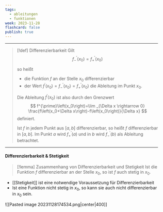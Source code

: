 ```yaml
---
tags:
  - ableitungen
  - funktionen
week: 2023-11-28
flashcard: false
publish: true
---
```

***

> [!def] Differenzierbarkeit
> Gilt
> $$
> f_{-}^{\prime}\left(x_0\right)=f_{+}^{\prime}\left(x_0\right)
> $$
> 
> so heißt
> - die Funktion $f$ an der Stelle $x_0$ differenzierbar
> - der Wert $f^{\prime}\left(x_0\right)=f_{-}^{\prime}\left(x_0\right)=f_{+}^{\prime}\left(x_0\right)$ die Ableitung im Punkt $x_0$.
> 
> Die Ableitung $f^{\prime}\left(x_0\right)$ ist also durch den Grenzwert
> $$
> f^{\prime}\left(x_0\right)=\lim _{\Delta x \rightarrow 0} \frac{f\left(x_0+\Delta x\right)-f\left(x_0\right)}{\Delta x}
> $$
> definiert.
> 
> Ist $f$ in jedem Punkt aus $[a, b]$ differenzierbar, so heißt $f$ differenzierbar in $[a, b]$. Im Punkt $a$ wird $f_{+}^{\prime}(a)$ und in $b$ wird $f_{-}^{\prime}(b)$ als Ableitung betrachtet.

***
#### Differenzierbarkeit & Stetigkeit

> [!lemma] Zusammenhang von Differenzierbarkeit und Stetigkeit
> Ist die Funktion $f$ differenzierbar an der Stelle $x_0$, so ist $f$ auch stetig in $x_0$.

- [[Stetigkeit]] ist eine notwendige Voraussetzung für Differenzierbarkeit
- Ist eine Funktion nicht stetig in $x_0$, so kann sie auch nicht differenzierbar in $x_0$ sein.

![[Pasted image 20231128174534.png|center|400]]
